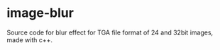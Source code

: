 # image-blur

Source code for blur effect for TGA file format of 24 and 32bit images, made with c++. 
